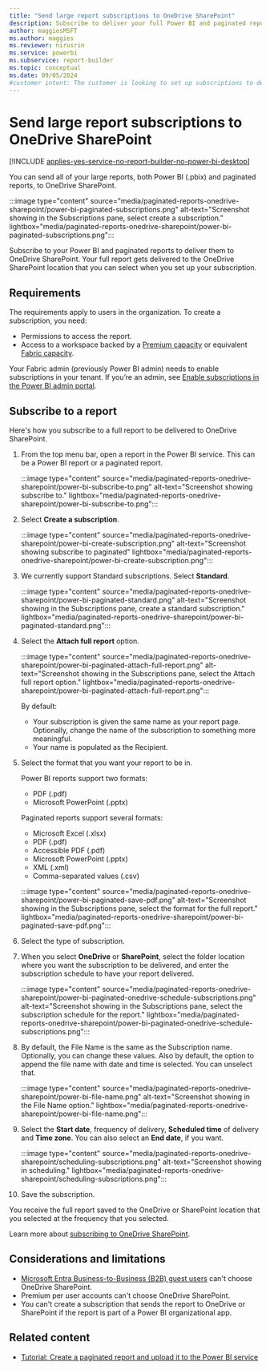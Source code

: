 ```yaml
---
title: "Send large report subscriptions to OneDrive SharePoint"
description: Subscribe to deliver your full Power BI and paginated reports to the OneDrive SharePoint location when you set up your subscription.
author: maggiesMSFT
ms.author: maggies
ms.reviewer: nirusrin
ms.service: powerbi
ms.subservice: report-builder
ms.topic: conceptual
ms.date: 09/05/2024
#customer intent: The customer is looking to set up subscriptions to deliver large Power BI and paginated reports to OneDrive SharePoint.
---
```


# Send large report subscriptions to OneDrive SharePoint

[!INCLUDE [applies-yes-service-no-report-builder-no-power-bi-desktop](../includes/applies-yes-service-no-report-builder-no-desktop.md)]

You can send all of your large reports, both Power BI (.pbix) and paginated reports, to OneDrive SharePoint.

:::image type="content" source="media/paginated-reports-onedrive-sharepoint/power-bi-paginated-subscriptions.png" alt-text="Screenshot showing in the Subscriptions pane, select create a subscription." lightbox="media/paginated-reports-onedrive-sharepoint/power-bi-paginated-subscriptions.png":::

Subscribe to your Power BI and paginated reports to deliver them to OneDrive SharePoint. Your full report gets delivered to the OneDrive SharePoint location that you can select when you set up your subscription.

## Requirements

The requirements apply to users in the organization. To create a subscription, you need:

- Permissions to access the report.
- Access to a workspace backed by a [Premium capacity](../enterprise/service-premium-what-is.md) or equivalent [Fabric capacity](/fabric/enterprise/licenses#microsoft-fabric-license-types). 

Your Fabric admin (previously Power BI admin) needs to enable subscriptions in your tenant. If you’re an admin, see [Enable subscriptions in the Power BI admin portal](/fabric/admin/service-admin-portal-export-sharing#users-can-set-up-email-subscriptions). 

## Subscribe to a report

Here's how you subscribe to a full report to be delivered to OneDrive SharePoint.

1. From the top menu bar, open a report in the Power BI service. This can be a Power BI report or a paginated report. 

    :::image type="content" source="media/paginated-reports-onedrive-sharepoint/power-bi-subscribe-to.png" alt-text="Screenshot showing subscribe to." lightbox="media/paginated-reports-onedrive-sharepoint/power-bi-subscribe-to.png":::

1. Select **Create a subscription**. 

    :::image type="content" source="media/paginated-reports-onedrive-sharepoint/power-bi-create-subscription.png" alt-text="Screenshot showing subscribe to paginated" lightbox="media/paginated-reports-onedrive-sharepoint/power-bi-create-subscription.png":::

1. We currently support Standard subscriptions. Select **Standard**.  

    :::image type="content" source="media/paginated-reports-onedrive-sharepoint/power-bi-paginated-standard.png" alt-text="Screenshot showing in the Subscriptions pane, create a standard subscription." lightbox="media/paginated-reports-onedrive-sharepoint/power-bi-paginated-standard.png":::

1. Select the **Attach full report** option.

    :::image type="content" source="media/paginated-reports-onedrive-sharepoint/power-bi-paginated-attach-full-report.png" alt-text="Screenshot showing in the Subscriptions pane, select the Attach full report option." lightbox="media/paginated-reports-onedrive-sharepoint/power-bi-paginated-attach-full-report.png":::

    By default:  

    - Your subscription is given the same name as your report page.  Optionally, change the name of the subscription to something more meaningful.
    - Your name is populated as the Recipient.  

1. Select the format that you want your report to be in. 

    Power BI reports support two formats:

    - PDF (.pdf)
    - Microsoft PowerPoint (.pptx)

    Paginated reports support several formats:

    - Microsoft Excel (.xlsx)
    - PDF (.pdf)
    - Accessible PDF (.pdf)
    - Microsoft PowerPoint (.pptx)
    - XML (.xml)
    - Comma-separated values (.csv)

    :::image type="content" source="media/paginated-reports-onedrive-sharepoint/power-bi-paginated-save-pdf.png" alt-text="Screenshot showing in the Subscriptions pane, select the format for the full report." lightbox="media/paginated-reports-onedrive-sharepoint/power-bi-paginated-save-pdf.png"::: 

1. Select the type of subscription. 

1. When you select **OneDrive** or **SharePoint**, select the folder location where you want the subscription to be delivered, and enter the subscription schedule to have your report delivered.

    :::image type="content" source="media/paginated-reports-onedrive-sharepoint/power-bi-paginated-onedrive-schedule-subscriptions.png" alt-text="Screenshot showing in the Subscriptions pane, select the subscription schedule for the report." lightbox="media/paginated-reports-onedrive-sharepoint/power-bi-paginated-onedrive-schedule-subscriptions.png":::

1. By default, the File Name is the same as the Subscription name. Optionally, you can change these values. Also by default, the option to append the file name with date and time is selected. You can unselect that. 

    :::image type="content" source="media/paginated-reports-onedrive-sharepoint/power-bi-file-name.png" alt-text="Screenshot showing in the File Name option." lightbox="media/paginated-reports-onedrive-sharepoint/power-bi-file-name.png":::

1. Select the **Start date**, frequency of delivery, **Scheduled time** of delivery and **Time zone**. You can also select an **End date**, if you want. 

    :::image type="content" source="media/paginated-reports-onedrive-sharepoint/scheduling-subscriptions.png" alt-text="Screenshot showing in scheduling." lightbox="media/paginated-reports-onedrive-sharepoint/scheduling-subscriptions.png":::

1. Save the subscription. 

You receive the full report saved to the OneDrive or SharePoint location that you selected at the frequency that you selected. 

Learn more about [subscribing to OneDrive SharePoint](/sharepoint/onedrive-overview).

## Considerations and limitations 

- [Microsoft Entra Business-to-Business (B2B) guest users](../enterprise/service-admin-azure-ad-b2b.md) can't choose OneDrive SharePoint. 
- Premium per user accounts can't choose OneDrive SharePoint.
- You can't create a subscription that sends the report to OneDrive or SharePoint if the report is part of a Power BI organizational app.

## Related content

- [Tutorial: Create a paginated report and upload it to the Power BI service](paginated-reports-onedrive-sharepoint.md)
